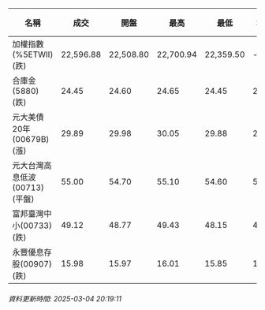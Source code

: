 | 名稱 | 成交 | 開盤 | 最高 | 最低 | 均價 | 成交金額(億) | 昨收 | 漲跌幅 | 漲跌 | 總量 | 昨量 | 振幅 |
| -------- | -------- | -------- | -------- |-------- | -------- | -------- |-------- |-------- |-------- | -------- | -------- |-------- |
|加權指數(%5ETWII) (跌)|22,596.88|22,508.80|22,700.94|22,359.50|-|4,008.50|22,756.25|0.70%|159.37|7,571,125|0|1.50%|
|合庫金(5880) (跌)|24.45|24.60|24.65|24.45|24.51|3.63|24.80|1.41%|0.35|14,799|18,676|0.81%|
|元大美債20年(00679B) (漲)|29.89|29.98|30.05|29.88|29.99|44.97|29.64|0.84%|0.25|149,957|89,966|0.57%|
|元大台灣高息低波(00713) (平盤)|55.00|54.70|55.10|54.60|54.86|8.89|55.00|0.00%|0.00|16,206|17,486|0.91%|
|富邦臺灣中小(00733) (跌)|49.12|48.77|49.43|48.15|48.97|1.50|49.22|0.20%|0.10|3,056|4,432|2.60%|
|永豐優息存股(00907) (跌)|15.98|15.97|16.01|15.85|15.94|0.475|16.02|0.25%|0.04|2,978|1,910|1.00%|
###### 資料更新時間: 2025-03-04 20:19:11